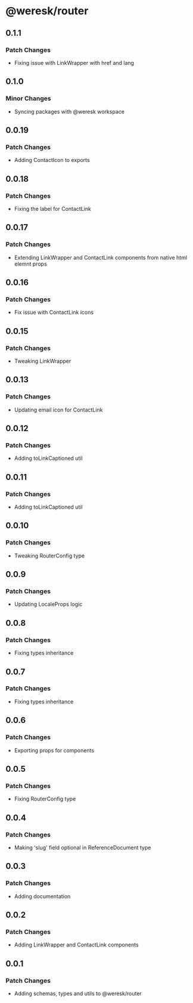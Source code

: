 # @weresk/router

## 0.1.1

### Patch Changes

- Fixing issue with LinkWrapper with href and lang

## 0.1.0

### Minor Changes

- Syncing packages with @weresk workspace

## 0.0.19

### Patch Changes

- Adding ContactIcon to exports

## 0.0.18

### Patch Changes

- Fixing the label for ContactLink

## 0.0.17

### Patch Changes

- Extending LinkWrapper and ContactLink components from native html elemnt props

## 0.0.16

### Patch Changes

- Fix issue with ContactLink icons

## 0.0.15

### Patch Changes

- Tweaking LinkWrapper

## 0.0.13

### Patch Changes

- Updating email icon for ContactLink

## 0.0.12

### Patch Changes

- Adding toLinkCaptioned util

## 0.0.11

### Patch Changes

- Adding toLinkCaptioned util

## 0.0.10

### Patch Changes

- Tweaking RouterConfig type

## 0.0.9

### Patch Changes

- Updating LocaleProps logic

## 0.0.8

### Patch Changes

- Fixing types inheritance

## 0.0.7

### Patch Changes

- Fixing types inheritance

## 0.0.6

### Patch Changes

- Exporting props for components

## 0.0.5

### Patch Changes

- Fixing RouterConfig type

## 0.0.4

### Patch Changes

- Making 'slug' field optional in ReferenceDocument type

## 0.0.3

### Patch Changes

- Adding documentation

## 0.0.2

### Patch Changes

- Adding LinkWrapper and ContactLink components

## 0.0.1

### Patch Changes

- Adding schemas, types and utils to @weresk/router
